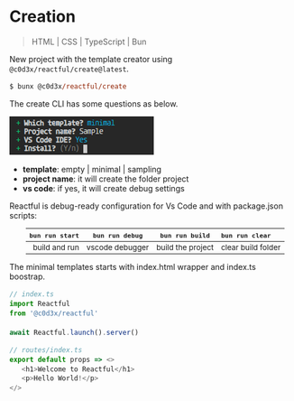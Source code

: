 <script src='../@assets/js/index.js'></script>
<style>@import url(creation.css);</style> 

# Creation

> HTML | CSS | TypeScript | Bun

New project with the template creator using `@c0d3x/reactful/create@latest`. 

```ps
$ bunx @c0d3x/reactful/create
```

The create CLI has some questions as below.

<aside id='cli' cols='4:5'>

![](../@assets/img/cli-tool-min.png)

* **template**: empty | minimal | sampling
* **project name**: it will create the folder project
* **vs code**: if yes, it will create debug settings

</aside>


Reactful is debug-ready configuration for Vs Code and with package.json scripts:


<section style='margin-left: 30px; zoom: 95%'>

| `bun run start` | `bun run debug` |  `bun run build`  | `bun run clear`    |
| --------------: | :-------------: | :---------------: | :----------------- |
|   build and run | vscode debugger | build the project | clear build folder |

</section>

The minimal templates starts with index.html wrapper and index.ts boostrap.

<aside cols='2'>

```typescript
// index.ts
import Reactful 
from '@c0d3x/reactful'

await Reactful.launch().server()  
```

```ts
// routes/index.ts
export default props => <>
   <h1>Welcome to Reactful</h1>
   <p>Hello World!</p>
</>
```

</aside>